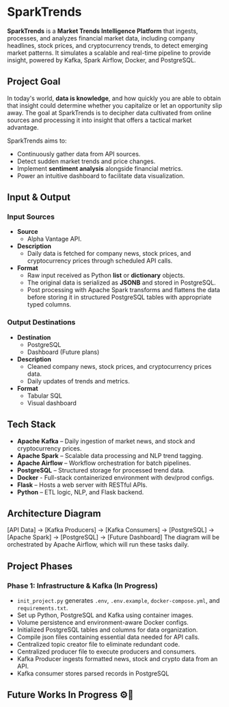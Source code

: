 # SparkTrends

**SparkTrends** is a **Market Trends Intelligence Platform** that ingests, processes, and analyzes financial market data, including company headlines, stock prices, and cryptocurrency trends, to detect emerging market patterns. It simulates a scalable and real-time pipeline to provide insight, powered by Kafka, Spark Airflow, Docker, and PostgreSQL.


## Project Goal

In today's world, **data is knowledge**, and how quickly you are able to obtain that insight could determine whether you capitalize or let an opportunity slip away. The goal at SparkTrends is to decipher data cultivated from online sources and processing it into insight that offers a tactical market advantage.

SparkTrends aims to:
- Continuously gather data from API sources.
- Detect sudden market trends and price changes.
- Implement **sentiment analysis** alongside financial metrics.
- Power an intuitive dashboard to facilitate data visualization.


## Input & Output

### Input Sources
- **Source**
  - Alpha Vantage API.
- **Description**
  - Daily data is fetched for company news, stock prices, and cryptocurrency prices through scheduled API calls.
- **Format**
  - Raw input received as Python **list** or **dictionary** objects.
  - The original data is serialized as **JSONB** and stored in PostgreSQL.
  - Post processing with Apache Spark transforms and flattens the data before storing it in structured PostgreSQL tables with appropriate typed columns.

### Output Destinations
- **Destination**
  - PostgreSQL
  - Dashboard (Future plans)
- **Description**
  - Cleaned company news, stock prices, and cryptocurrency prices data.
  - Daily updates of trends and metrics.
- **Format**
  - Tabular SQL
  - Visual dashboard


## Tech Stack

- **Apache Kafka** – Daily ingestion of market news, and stock and cryptocurrency prices. 
- **Apache Spark** – Scalable data processing and NLP trend tagging.
- **Apache Airflow** – Workflow orchestration for batch pipelines.
- **PostgreSQL** – Structured storage for processed trend data.
- **Docker** - Full-stack containerized environment with dev/prod configs.
- **Flask** – Hosts a web server with RESTful APIs.
- **Python** – ETL logic, NLP, and Flask backend.


## Architecture Diagram

[API Data] -> [Kafka Producers] -> [Kafka Consumers] -> [PostgreSQL] -> [Apache Spark] -> [PostgreSQL] -> [Future Dashboard]
The diagram will be orchestrated by Apache Airflow, which will run these tasks daily.


## Project Phases

### **Phase 1: Infrastructure & Kafka (In Progress)**
- `init_project.py` generates `.env`, `.env.example`, `docker-compose.yml`, and `requirements.txt`.
- Set up Python, PostgreSQL and Kafka using container images.
- Volume persistence and environment-aware Docker configs.
- Initialized PostgreSQL tables and columns for data organization.
- Compile json files containing essential data needed for API calls.
- Centralized topic creator file to eliminate redundant code.
- Centralized producer file to execute producers and consumers.
- Kafka Producer ingests formatted news, stock and crypto data from an API.
- Kafka consumer stores parsed records in PostgreSQL


## Future Works In Progress ⚙️🚧
